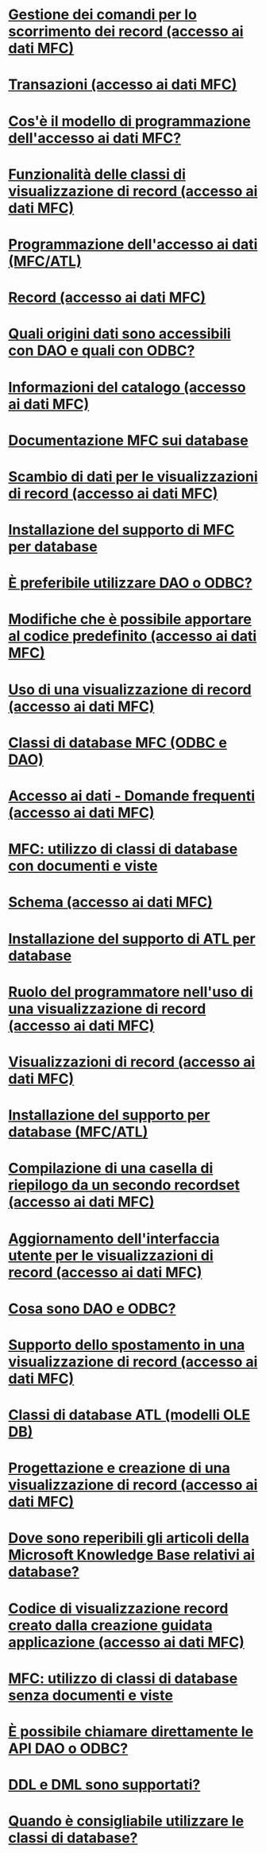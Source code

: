 # [Gestione dei comandi per lo scorrimento dei record (accesso ai dati MFC)](command-handlers-for-record-scrolling-mfc-data-access.md)
# [Transazioni (accesso ai dati MFC)](transactions-mfc-data-access.md)
# [Cos'è il modello di programmazione dell'accesso ai dati MFC?](what-is-the-mfc-database-programming-model-q.md)
# [Funzionalità delle classi di visualizzazione di record (accesso ai dati MFC)](features-of-record-view-classes-mfc-data-access.md)
# [Programmazione dell'accesso ai dati (MFC/ATL)](data-access-programming-mfc-atl.md)
# [Record (accesso ai dati MFC)](record-mfc-data-access.md)
# [Quali origini dati sono accessibili con DAO e quali con ODBC?](what-data-sources-can-i-access-with-dao-and-odbc-q.md)
# [Informazioni del catalogo (accesso ai dati MFC)](catalog-information-mfc-data-access.md)
# [Documentazione MFC sui database](mfc-database-documentation.md)
# [Scambio di dati per le visualizzazioni di record (accesso ai dati MFC)](data-exchange-for-record-views-mfc-data-access.md)
# [Installazione del supporto di MFC per database](installing-mfc-database-support.md)
# [È preferibile utilizzare DAO o ODBC?](should-i-use-dao-or-odbc-q.md)
# [Modifiche che è possibile apportare al codice predefinito (accesso ai dati MFC)](changes-you-might-make-to-the-default-code-mfc-data-access.md)
# [Uso di una visualizzazione di record (accesso ai dati MFC)](using-a-record-view-mfc-data-access.md)
# [Classi di database MFC (ODBC e DAO)](mfc-database-classes-odbc-and-dao.md)
# [Accesso ai dati - Domande frequenti (accesso ai dati MFC)](data-access-frequently-asked-questions-mfc-data-access.md)
# [MFC: utilizzo di classi di database con documenti e viste](mfc-using-database-classes-with-documents-and-views.md)
# [Schema (accesso ai dati MFC)](schema-mfc-data-access.md)
# [Installazione del supporto di ATL per database](installing-atl-database-support.md)
# [Ruolo del programmatore nell'uso di una visualizzazione di record (accesso ai dati MFC)](your-role-in-working-with-a-record-view-mfc-data-access.md)
# [Visualizzazioni di record (accesso ai dati MFC)](record-views-mfc-data-access.md)
# [Installazione del supporto per database (MFC/ATL)](installing-database-support-mfc-atl.md)
# [Compilazione di una casella di riepilogo da un secondo recordset (accesso ai dati MFC)](filling-a-list-box-from-a-second-recordset-mfc-data-access.md)
# [Aggiornamento dell'interfaccia utente per le visualizzazioni di record (accesso ai dati MFC)](user-interface-updating-for-record-views-mfc-data-access.md)
# [Cosa sono DAO e ODBC?](what-are-dao-and-odbc-q.md)
# [Supporto dello spostamento in una visualizzazione di record (accesso ai dati MFC)](supporting-navigation-in-a-record-view-mfc-data-access.md)
# [Classi di database ATL (modelli OLE DB)](atl-database-classes-ole-db-templates.md)
# [Progettazione e creazione di una visualizzazione di record (accesso ai dati MFC)](designing-and-creating-a-record-view-mfc-data-access.md)
# [Dove sono reperibili gli articoli della Microsoft Knowledge Base relativi ai database?](where-can-i-find-microsoft-knowledge-base-articles-on-database-topics-q.md)
# [Codice di visualizzazione record creato dalla creazione guidata applicazione (accesso ai dati MFC)](record-view-code-created-by-application-wizard-mfc-data-access.md)
# [MFC: utilizzo di classi di database senza documenti e viste](mfc-using-database-classes-without-documents-and-views.md)
# [È possibile chiamare direttamente le API DAO o ODBC?](can-i-call-dao-or-odbc-directly-q.md)
# [DDL e DML sono supportati?](are-ddl-and-dml-supported-q.md)
# [Quando è consigliabile utilizzare le classi di database?](when-should-i-use-the-database-classes-q.md)
